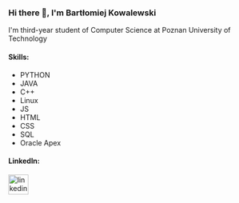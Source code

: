 ### Hi there 👋, I'm Bartłomiej Kowalewski
I'm third-year student of Computer Science at Poznan University of Technology

#### Skills: 
* PYTHON 
* JAVA
* C++
* Linux
* JS
* HTML
* CSS
* SQL
* Oracle Apex

#### LinkedIn:
[<img src='https://cdn.jsdelivr.net/npm/simple-icons@3.0.1/icons/linkedin.svg' alt='linkedin' height='40'>](https://www.linkedin.com/in/bart%C5%82omiej-kowalewski-575330240)  
